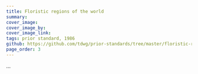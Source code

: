 ```yaml
---
title: Floristic regions of the world
summary: 
cover_image: 
cover_image_by: 
cover_image_link: 
tags: prior standard, 1986
github: https://github.com/tdwg/prior-standards/tree/master/floristic-regions-of-the-world
page_order: 3
---
```


...

